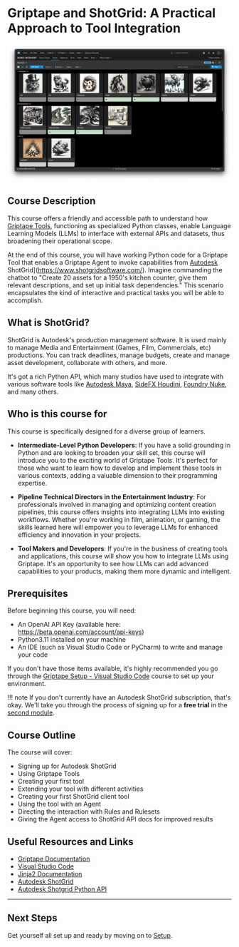 # Griptape and ShotGrid: A Practical Approach to Tool Integration
![ShotGrid Assets view](assets/img/shotgrid_assets.png)

## Course Description
This course offers a friendly and accessible path to understand how [Griptape Tools](https://docs.griptape.ai/latest/griptape-tools/), functioning as specialized Python classes, enable Language Learning Models (LLMs) to interface with external APIs and datasets, thus broadening their operational scope.

At the end of this course, you will have working Python code for a Griptape Tool that enables a Griptape Agent to invoke capabilities from [Autodesk](https://www.shotgridsoftware.com/) ShotGrid](https://www.shotgridsoftware.com/). Imagine commanding the chatbot to "Create 20 assets for a 1950's kitchen counter, give them relevant descriptions, and set up initial task dependencies." This scenario encapsulates the kind of interactive and practical tasks you will be able to accomplish. 

## What is ShotGrid?
ShotGrid is Autodesk's production management software. It is used mainly to manage Media and Entertainment (Games, Film, Commercials, etc) productions. You can track deadlines, manage budgets, create and manage asset development, collaborate with others, and more. 

It's got a rich Python API, which many studios have used to integrate with various software tools like [Autodesk Maya](https://www.autodesk.com/za/products/maya/overview-dts), [SideFX Houdini](https://www.sidefx.com/products/houdini/), [Foundry Nuke](https://www.foundry.com/products/nuke-family/nuke), and many others.


## Who is this course for
This course is specifically designed for a diverse group of learners.

* **Intermediate-Level Python Developers**: If you have a solid grounding in Python and are looking to broaden your skill set, this course will introduce you to the exciting world of Griptape Tools. It's perfect for those who want to learn how to develop and implement these tools in various contexts, adding a valuable dimension to their programming expertise.

* **Pipeline Technical Directors in the Entertainment Industry**: For professionals involved in managing and optimizing content creation pipelines, this course offers insights into integrating LLMs into existing workflows. Whether you're working in film, animation, or gaming, the skills learned here will empower you to leverage LLMs for enhanced efficiency and innovation in your projects.

* **Tool Makers and Developers**: If you're in the business of creating tools and applications, this course will show you how to integrate LLMs using Griptape. It's an opportunity to see how LLMs can add advanced capabilities to your products, making them more dynamic and intelligent.

## Prerequisites
Before beginning this course, you will need:

- An OpenAI API Key (available here: https://beta.openai.com/account/api-keys)
- Python3.11 installed on your machine
- An IDE (such as Visual Studio Code or PyCharm) to write and manage your code

If you don't have those items available, it's highly recommended you go through the [Griptape Setup - Visual Studio Code](../../setup/index.md) course to set up your environment.

!!! note 
    If you don't currently have an Autodesk ShotGrid subscription, that's okay. We'll take you through the process of signing up for a **free trial** in the [second module](02_shotgrid.md).

## Course Outline
The course will cover:

* Signing up for Autodesk ShotGrid
* Using Griptape Tools
* Creating your first tool
* Extending your tool with different activities
* Creating your first ShotGrid client tool
* Using the tool with an Agent
* Directing the interaction with Rules and Rulesets
* Giving the Agent access to ShotGrid API docs for improved results

## Useful Resources and Links

- [Griptape Documentation](https://github.com/griptape-ai/griptape)
- [Visual Studio Code](https://code.visualstudio.com/)
- [Jinja2 Documentation](https://jinja.palletsprojects.com/en/3.1.x/)
- [Autodesk ShotGrid](https://www.shotgridsoftware.com/)
- [Autodesk Shotgrid Python API](https://developers.shotgridsoftware.com/python-api/)


---
## Next Steps

Get yourself all set up and ready by moving on to [Setup](01_setup.md).

